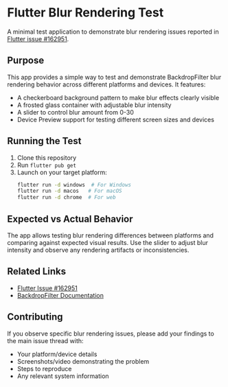 # Flutter Blur Rendering Test

A minimal test application to demonstrate blur rendering issues reported in [Flutter issue #162951](https://github.com/flutter/flutter/issues/162951).

## Purpose

This app provides a simple way to test and demonstrate BackdropFilter blur rendering behavior across different platforms and devices. It features:

- A checkerboard background pattern to make blur effects clearly visible
- A frosted glass container with adjustable blur intensity
- A slider to control blur amount from 0-30
- Device Preview support for testing different screen sizes and devices

## Running the Test

1. Clone this repository
2. Run `flutter pub get`
3. Launch on your target platform:
   ```bash
   flutter run -d windows  # For Windows
   flutter run -d macos   # For macOS
   flutter run -d chrome  # For web
   ```

## Expected vs Actual Behavior

The app allows testing blur rendering differences between platforms and comparing against expected visual results. Use the slider to adjust blur intensity and observe any rendering artifacts or inconsistencies.

## Related Links

- [Flutter Issue #162951](https://github.com/flutter/flutter/issues/162951)
- [BackdropFilter Documentation](https://api.flutter.dev/flutter/widgets/BackdropFilter-class.html)

## Contributing

If you observe specific blur rendering issues, please add your findings to the main issue thread with:
- Your platform/device details
- Screenshots/video demonstrating the problem
- Steps to reproduce
- Any relevant system information
